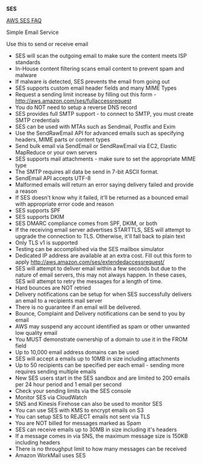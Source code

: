 **SES**

[AWS SES FAQ](https://aws.amazon.com/ses/faqs/)

Simple Email Service

Use this to send or receive email

* SES will scan the outgoing email to make sure the content meets ISP standards
* In-House content filtering scans email content to prevent spam and malware
* If malware is detected, SES prevents the email from going out
* SES supports custom email header fields and many MIME Types
* Request a sending limit increase by filling out this form - http://aws.amazon.com/ses/fullaccessrequest
* You do NOT need to setup a reverse DNS record
* SES provides full SMTP support - to connect to SMTP, you must create SMTP credentials
* SES can be used with MTAs such as Sendmail, Postfix and Exim
* Use the SendRawEmail API for advanced emails such as specifying headers, MIME parts or content types
* Send bulk email via SendEmail or SendRawEmail via EC2, Elastic MapReduce or your own servers
* SES supports mail attachments - make sure to set the appropriate MIME type
* The SMTP requires all data be send in 7-bit ASCII format. 
* SendEmail API accepts UTF-8
* Malformed emails will return an error saying delivery failed and provide a reason
* If SES doesn't know why it failed, it'll be returned as a bounced email with appropriate error code and reason
* SES supports SPF 
* SES supports DKIM
* SES DMARC compliance comes from SPF, DKIM, or both
* If the receiving email server advertises STARTTLS, SES will attempt to upgrade the connection to TLS. Otherwise, it'll fall back to plain text
* Only TLS v1 is supported
* Testing can be accomplished via the SES mailbox simulator
* Dedicated IP address are available at an extra cost. Fill out this form to apply http://aws.amazon.com/ses/extendedaccessrequest/
* SES will attempt to deliver email within a few seconds but due to the nature of email servers, this may not always happen. In these cases, SES will attempt to retry the messages for a length of time.
* Hard bounces are NOT retried
* Delivery notifications can be setup for when SES successfully delivers an email to a recipients mail server
* There is no guarantee if an email will be delivered. 
* Bounce, Complaint and Delivery notifications can be send to you by email
* AWS may suspend any account identified as spam or other unwanted low quality email
* You MUST demonstrate ownership of a domain to use it in the FROM field
* Up to 10,000 email address domains can be used
* SES will accept a emails up to 10MB in size including attachments
* Up to 50 recipients can be specified per each email - sending more requires sending multiple emails
* New SES users start in the SES sandbox and are limited to 200 emails per 24 hour period and 1 email per second
* Check your sending limits via the SES console
* Monitor SES via CloudWatch
* SNS and Kinesis Firehose can also be used to monitor SES
* You can use SES with KMS to encrypt emails on S3
* You can setup SES to REJECT emails not sent via TLS
* You are NOT billed for messages marked as Spam
* SES can receive emails up to 30MB in size including it's headers
* If a message comes in via SNS, the maximum message size is 150KB including headers
* There is no throughput limit to how many messages can be received
* Amazon WorkMail uses SES
